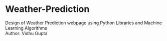# Weather-Prediction
Design of Weather Prediction webpage using Python Libraries and Machine Learning Algorithms
<br>
Author: Vidhu Gupta
